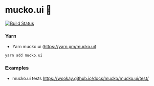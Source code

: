 mucko.ui 🍱
===========

[![Build Status](https://travis-ci.org/wookay/mucko.ui.svg?branch=master)](https://travis-ci.org/wookay/mucko.ui)


### Yarn
 * Yarn mucko.ui (https://yarn.pm/mucko.ui)

```sh
yarn add mucko.ui
```


### Examples
  - mucko.ui tests https://wookay.github.io/docs/mucko/mucko.ui/test/

